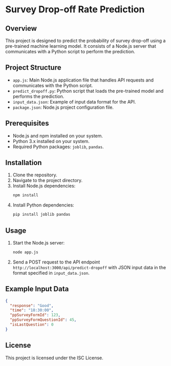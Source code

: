 # Survey Drop-off Rate Prediction

## Overview

This project is designed to predict the probability of survey drop-off using a pre-trained machine learning model. It consists of a Node.js server that communicates with a Python script to perform the prediction.

## Project Structure

- `app.js`: Main Node.js application file that handles API requests and communicates with the Python script.
- `predict_dropoff.py`: Python script that loads the pre-trained model and performs the prediction.
- `input_data.json`: Example of input data format for the API.
- `package.json`: Node.js project configuration file.

## Prerequisites

- Node.js and npm installed on your system.
- Python 3.x installed on your system.
- Required Python packages: `joblib`, `pandas`.

## Installation

1. Clone the repository.
2. Navigate to the project directory.
3. Install Node.js dependencies:
   ```bash
   npm install
   ```
4. Install Python dependencies:
   ```bash
   pip install joblib pandas
   ```

## Usage

1. Start the Node.js server:
   ```bash
   node app.js
   ```
2. Send a POST request to the API endpoint `http://localhost:3000/api/predict-dropoff` with JSON input data in the format specified in `input_data.json`.

## Example Input Data

```json
{
  "response": "Good",
  "time": "18:30:00",
  "ppSurveyFormId": 123,
  "ppSurveyFormQuestionId": 45,
  "isLastQuestion": 0
}
```

## License

This project is licensed under the ISC License.
